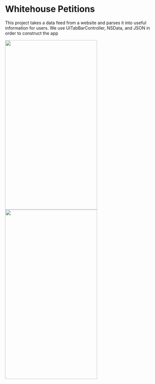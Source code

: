 # Whitehouse Petitions

This project takes a data feed from a website and parses it into useful information for users. We use UITabBarController, NSData, and JSON in order to construct the app

<img src="https://user-images.githubusercontent.com/87249316/224853712-566f9036-648c-4920-a47c-2b4f254209e4.png" width="300" height="550">
<img src="https://user-images.githubusercontent.com/87249316/224853718-5bd21c05-3a3a-443f-be15-9a12d4fbf9c3.png" width="300" height="550">

